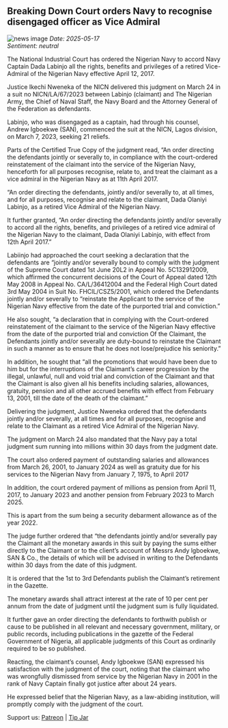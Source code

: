 ## Breaking Down Court orders Navy to recognise disengaged officer as Vice Admiral
![news image](https://oaidalleapiprodscus.blob.core.windows.net/private/org-icz6idtlNt9i50IB5ovn2dgl/user-vLI1bL7dfBEchAsrFvrKMXHM/img-pWDXbvgKUVu5iyh7LBpH8eSs.png?st=2025-05-17T20%3A18%3A01Z&se=2025-05-17T22%3A18%3A01Z&sp=r&sv=2024-08-04&sr=b&rscd=inline&rsct=image/png&skoid=cc612491-d948-4d2e-9821-2683df3719f5&sktid=a48cca56-e6da-484e-a814-9c849652bcb3&skt=2025-05-17T19%3A49%3A47Z&ske=2025-05-18T19%3A49%3A47Z&sks=b&skv=2024-08-04&sig=3z3q7xV0CQb8p1ozdruB0bhLIQ4FkdOpnv/wV3lbujE%3D)
_Date: 2025-05-17_  
_Sentiment: neutral_

The National Industrial Court has ordered the Nigerian Navy to accord Navy Captain Dada Labinjo all the rights, benefits and privileges of a retired Vice-Admiral of the Nigerian Navy effective April 12, 2017.

Justice Ikechi Nweneka of the NICN delivered this judgment on March 24 in a suit no NICN/LA/67/2023 between Labinjo (claimant) and The Nigerian Army, the Chief of Naval Staff, the Navy Board and the Attorney General of the Federation as defendants.

Labinjo, who was disengaged as a captain, had through his counsel, Andrew Igboekwe (SAN), commenced the suit at the NICN, Lagos division, on March 7, 2023, seeking 21 reliefs.

Parts of the Certified True Copy of the judgment read, “An order directing the defendants jointly or severally to, in compliance with the court-ordered reinstatement of the claimant into the service of the Nigerian Navy, henceforth for all purposes recognise, relate to, and treat the claimant as a vice admiral in the Nigerian Navy as at 11th April 2017.

“An order directing the defendants, jointly and/or severally to, at all times, and for all purposes, recognise and relate to the claimant, Dada Olaniyi Labinjo, as a retired Vice Admiral of the Nigerian Navy.

It further granted, “An order directing the defendants jointly and/or severally to accord all the rights, benefits, and privileges of a retired vice admiral of the Nigerian Navy to the claimant, Dada Olaniyi Labinjo, with effect from 12th April 2017.”

Labiinjo had approached the court seeking a declaration that the defendants are “jointly and/or severally bound to comply with the judgment of the Supreme Court dated 1st June 20L2 in Appeal No. 5C132912009, which affirmed the concurrent decisions of the Court of Appeal dated 12th May 2008 in Appeal No. CA/L/36412004 and the Federal High Court dated 3rd May 2004 in Suit No. FHClL/CSZ5/2001, which ordered the Defendants jointly and/or severally to “reinstate the Applicant to the service of the Nigerian Navy effective from the date of the purported trial and conviction.”

He also sought, “a declaration that in complying with the Court-ordered reinstatement of the claimant to the service of the Nigerian Navy effective from the date of the purported trial and conviction Of the Claimant, the Defendants jointly and/or severally are duty-bound to reinstate the Claimant in such a manner as to ensure that he does not lose/prejudice his seniority.”

In addition, he sought that “all the promotions that would have been due to him but for the interruptions of the Claimant’s career progression by the illegal, unlawful, null and void trial and conviction of the Claimant and that the Claimant is also given all his benefits including salaries, allowances, gratuity, pension and all other accrued benefits with effect from February 13, 2001, till the date of the death of the claimant.”

Delivering the judgment, Justice Nweneka ordered that the defendants jointly and/or severally, at all times and for all purposes, recognise and relate to the Claimant as a retired Vice Admiral of the Nigerian Navy. 

The judgment on March 24 also mandated that the Navy pay a total judgment sum running into millions within 30 days from the judgment date.

The court also ordered payment of outstanding salaries and allowances from March 26, 2001, to January 2024 as well as gratuity due for his services to the Nigerian Navy from January 7, 1975, to April 2017

In addition, the court ordered payment of millions as pension from April 11, 2017, to January 2023 and another pension from February 2023 to March 2025.

This is apart from the sum being a security debarment allowance as of the year 2022.

The judge further ordered that “the defendants jointly and/or severally pay the Claimant all the monetary awards in this suit by paying the sums either directly to the Claimant or to the client’s account of Messrs Andy lgboekwe, SAN & Co., the details of which will be advised in writing to the Defendants within 30 days from the date of this judgment.

It is ordered that the 1st to 3rd Defendants publish the Claimant’s retirement in the Gazette.

The monetary awards shall attract interest at the rate of 10 per cent per annum from the date of judgment until the judgment sum is fully liquidated.

It further gave an order directing the defendants to forthwith publish or cause to be published in all relevant and necessary government, military, or public records, including publications in the gazette of the Federal Government of Nigeria, all applicable judgments of this Court as ordinarily required to be so published.

Reacting, the claimant’s counsel, Andy Igboekwe (SAN) expressed his satisfaction with the judgment of the court, noting that the claimant who was wrongfully dismissed from service by the Nigerian Navy in 2001 in the rank of Navy Captain finally got justice after about 24 years.

He expressed belief that the Nigerian Navy, as a law-abiding institution, will promptly comply with the judgment of the court.

Support us: [Patreon](PATREON_LINK) | [Tip Jar](TIP_JAR)
